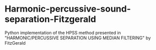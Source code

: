 # Harmonic-percussive-sound-separation-Fitzgerald
Python implementation of the HPSS method presented in "HARMONIC/PERCUSSIVE SEPARATION USING MEDIAN FILTERING" by FitzGerald
